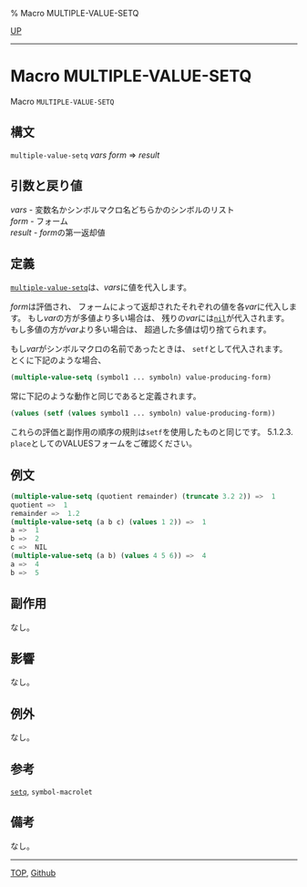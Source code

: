 % Macro MULTIPLE-VALUE-SETQ

[UP](5.3.html)  

---

# Macro **MULTIPLE-VALUE-SETQ**


Macro `MULTIPLE-VALUE-SETQ`


## 構文

`multiple-value-setq` *vars* *form* => *result*


## 引数と戻り値

*vars* - 変数名かシンボルマクロ名どちらかのシンボルのリスト  
*form* - フォーム  
*result* - *form*の第一返却値


## 定義

[`multiple-value-setq`](5.3.multiple-value-setq.html)は、*vars*に値を代入します。

*form*は評価され、
フォームによって返却されたそれぞれの値を各*var*に代入します。
もし*var*の方が多値より多い場合は、
残りの*var*には[`nil`](5.3.nil-variable.html)が代入されます。
もし多値の方が*var*より多い場合は、
超過した多値は切り捨てられます。

もし*var*がシンボルマクロの名前であったときは、
`setf`として代入されます。
とくに下記のような場合、

```lisp
(multiple-value-setq (symbol1 ... symboln) value-producing-form)
```

常に下記のような動作と同じであると定義されます。

```lisp
(values (setf (values symbol1 ... symboln) value-producing-form))
```

これらの評価と副作用の順序の規則は`setf`を使用したものと同じです。
5.1.2.3. `place`としてのVALUESフォームをご確認ください。


## 例文

```lisp
(multiple-value-setq (quotient remainder) (truncate 3.2 2)) =>  1
quotient =>  1
remainder =>  1.2
(multiple-value-setq (a b c) (values 1 2)) =>  1
a =>  1
b =>  2
c =>  NIL
(multiple-value-setq (a b) (values 4 5 6)) =>  4
a =>  4
b =>  5
```


## 副作用

なし。


## 影響

なし。


## 例外

なし。


## 参考

[`setq`](5.3.setq.html),
`symbol-macrolet`


## 備考

なし。


---
[TOP](index.html),  [Github](https://github.com/nptcl/npt-japanese)

